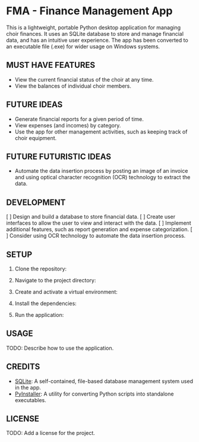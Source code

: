# FMA - Finance Management App

This is a lightweight, portable Python desktop application for managing choir finances. It uses an SQLite database to store and manage financial data, and has an intuitive user experience. The app has been converted to an executable file (.exe) for wider usage on Windows systems.

## MUST HAVE FEATURES

- View the current financial status of the choir at any time.
- View the balances of individual choir members.

## FUTURE IDEAS

- Generate financial reports for a given period of time.
- View expenses (and incomes) by category.
- Use the app for other management activities, such as keeping track of choir equipment.

## FUTURE FUTURISTIC IDEAS

- Automate the data insertion process by posting an image of an invoice and using optical character recognition (OCR) technology to extract the data.

## DEVELOPMENT

[ ] Design and build a database to store financial data.
[ ] Create user interfaces to allow the user to view and interact with the data.
[ ] Implement additional features, such as report generation and expense categorization.
[ ] Consider using OCR technology to automate the data insertion process.

## SETUP

1. Clone the repository:


2. Navigate to the project directory:


3. Create and activate a virtual environment:


4. Install the dependencies:


5. Run the application:


## USAGE

TODO: Describe how to use the application.

## CREDITS

- [SQLite](https://www.sqlite.org/index.html): A self-contained, file-based database management system used in the app.
- [PyInstaller](https://www.pyinstaller.org/): A utility for converting Python scripts into standalone executables.

## LICENSE

TODO: Add a license for the project.
